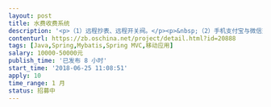 ```yaml
---                
layout: post       
title: 水费收费系统           
description: '<p>（1）远程抄表、远程开关阀。</p><p>&nbsp;（2）手机支付宝与微信交费、现场交费。</p><p>&nbsp;（3）针对剩余费用不多用户，提前短信通知。同时能自动对欠费用户进行自动远程关阀。用户交钱后，能远程开阀。</p><p>&nbsp;（4）平台可以手动开阀与关阀。</p><p>&nbsp;（5）需要提供抄表软件与收费平台。</p><p>	（6）收费费率采用多费率</p>'     
contenturl: https://zb.oschina.net/project/detail.html?id=20888      
tags: [Java,Spring,Mybatis,Spring MVC,移动应用]            
salary: 10000-50000元          
publish_time: '已发布 8 小时'         
start_time: '2018-06-25 11:08:51'           
apply: 10                   
time_range: 1 月              
status: 招募中                  
---                 
```

